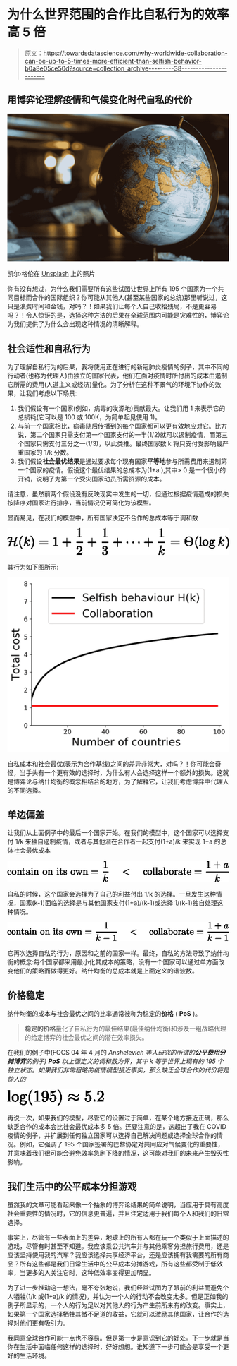 # 为什么世界范围的合作比自私行为的效率高 5 倍

> 原文：<https://towardsdatascience.com/why-worldwide-collaboration-can-be-up-to-5-times-more-efficient-than-selfish-behavior-b0a8e05ce50d?source=collection_archive---------38----------------------->

## 用博弈论理解疫情和气候变化时代自私的代价

![](img/8e2759cdaa2166cccdc59dd3c49d98e4.png)

凯尔·格伦在 [Unsplash](https://unsplash.com?utm_source=medium&utm_medium=referral) 上的照片

你有没有想过，为什么我们需要所有这些试图让世界上所有 195 个国家为一个共同目标而合作的国际组织？你可能从其他人(甚至某些国家的总统)那里听说过，这只是浪费时间和金钱，对吗？！如果我们让每个人自己收拾残局，不是更容易吗？！令人惊讶的是，选择这种方法的后果在全球范围内可能是灾难性的，博弈论为我们提供了为什么会出现这种情况的清晰解释。

## **社会适性和自私行为**

为了理解自私行为的后果，我将使用正在进行的新冠肺炎疫情的例子，其中不同的行动者(也称为代理人)由独立的国家代表，他们在面对疫情时所付出的成本由遏制它所需的费用(人道主义或经济)量化。为了分析在这种不景气的环境下协作的效果，让我们考虑以下场景:

1.  我们假设有一个国家(例如，病毒的发源地)贡献最大。让我们用 1 来表示它的总损耗(它可以是 100 或 100K，为简单起见使用 1)。
2.  与前一个国家相比，病毒随后传播到的每个国家都可以更有效地应对它。比方说，第二个国家只需支付第一个国家支付的一半(1/2)就可以遏制疫情，而第三个国家只需支付三分之一(1/3)，以此类推。最终国家数 k 将只支付受影响最严重国家的 1/k 分数。
3.  我们假设**社会最优结果**是通过要求每个现有国家**平等地**参与所需费用来遏制第一个国家的疫情。假设这个最优结果的总成本为(1+a ),其中> 0 是一个很小的开销，说明了为第一个受灾国家动员所需资源的成本。

请注意，虽然前两个假设没有反映现实中发生的一切，但通过根据疫情造成的损失按降序对国家进行排序，当前情况仍可简化为该模型。

显而易见，在我们的模型中，所有国家决定不合作的总成本等于调和数

![](img/652a57a381c8e3c1b7567c4fecc4afca.png)

其行为如下图所示:

![](img/ab69b09218c1b7749249e4db0fcbf556.png)

自私成本和社会最优(表示为合作基线)之间的差异非常大，对吗？！你可能会奇怪，当手头有一个更有效的选择时，为什么有人会选择这样一个额外的损失。这就是博弈论与纳什均衡的概念相结合的地方，为了解释它，让我们考虑博弈中代理人的不同选择。

## 单边偏差

让我们从上面例子中的最后一个国家开始。在我们的模型中，这个国家可以选择支付 1/k 来独自遏制疫情，或者与其他潜在合作者一起支付(1+a)/k 来实现 1+a 的总体社会最优成本

![](img/6de6f7ed820b545f37b0c5475c31a2da.png)

自私的时候，这个国家会选择为了自己的利益付出 1/k 的选择。一旦发生这种情况，国家(k-1)面临的选择是与其他国家支付(1+a)/(k-1)或选择 1/(k-1)独自处理这种情况。

![](img/2fe782cbb888b6a11320710244e33251.png)

它再次选择自私的行为，原因和之前的国家一样。最终，自私的方法导致了纳什均衡的概念:每个国家都采用最小化其成本的策略，没有一个国家可以通过单方面改变他们的策略而做得更好。纳什均衡的总成本就是上面定义的谐波数。

## **价格稳定**

纳什均衡的成本与社会最优之间的比率通常被称为稳定的**价格** ( **PoS** )。

> **稳定的价格**量化了自私行为的最佳结果(最佳纳什均衡)和涉及一组战略代理的给定博弈的社会最优之间的潜在效率损失。

在我们的例子中(FOCS 04 年 4 月的 *Anshelevich 等人研究的所谓的**公平费用分摊博弈**的例子) **PoS** 以上面定义的调和数为界，其中 k 等于世界上现有的 195 个独立状态。如果我们非常粗略的疫情模型接近事实，那么缺乏全球合作的代价将是惊人的*

![](img/358fcd7b84e5bcd60bab2a1be9360158.png)

再说一次，如果我们的模型，尽管它的设置过于简单，在某个地方接近正确，那么缺乏合作的成本会比社会最优成本多 5 倍。还要注意的是，这超出了我在 COVID 疫情的例子，并扩展到任何独立国家可以选择自己解决问题或选择全球合作的情况。例如，它强调了 195 个国家签署的巴黎协定对共同应对气候变化的重要性，并意味着我们很可能会避免效率急剧下降的情况，这可能对我们的未来产生毁灭性影响。

## 我们生活中的公平成本分担游戏

虽然我的文章可能看起来像一个抽象的博弈论结果的简单说明，当应用于具有高度社会重要性的情况时，它的信息更普遍，并且注定适用于我们每个人和我们的日常选择。

事实上，尽管有一些表面上的差异，地球上的所有人都在玩一个类似于上面描述的游戏，尽管有时甚至不知道。我应该乘公共汽车并与其他乘客分担旅行费用，还是应该坚持使用我的汽车？我应该选择共享经济平台，还是应该拥有我需要的所有商品？所有这些都是我们日常生活中的公平成本分摊游戏，所有这些都受制于低效率，当更多的人关注它时，这种低效率变得更加明显。

为了进一步推动这一想法，毫不夸张地说，我们经常试图为了眼前的利益而避免个人牺牲(1/k 或(1+a)/k 的情况)，并认为一个人的行动不会改变太多。但是正如我的例子所显示的，一个人的行为足以对其他人的行为产生前所未有的改变。事实上，如果第一个国家选择牺牲其微不足道的收益，它就可以激励其他国家，让合作的选择对他们更有吸引力。

我同意全球合作可能一点也不容易。但是第一步是意识到它的好处。下一步就是当你在生活中面临任何这样的选择时，好好想想。谁知道下一步可能会是享受一个更好的生活环境。